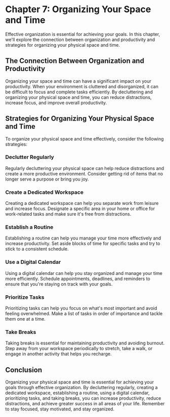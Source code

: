 Chapter 7: Organizing Your Space and Time
=========================================

Effective organization is essential for achieving your goals. In this chapter, we'll explore the connection between organization and productivity and strategies for organizing your physical space and time.

The Connection Between Organization and Productivity
----------------------------------------------------

Organizing your space and time can have a significant impact on your productivity. When your environment is cluttered and disorganized, it can be difficult to focus and complete tasks efficiently. By decluttering and organizing your physical space and time, you can reduce distractions, increase focus, and improve overall productivity.

Strategies for Organizing Your Physical Space and Time
------------------------------------------------------

To organize your physical space and time effectively, consider the following strategies:

### Declutter Regularly

Regularly decluttering your physical space can help reduce distractions and create a more productive environment. Consider getting rid of items that no longer serve a purpose or bring you joy.

### Create a Dedicated Workspace

Creating a dedicated workspace can help you separate work from leisure and increase focus. Designate a specific area in your home or office for work-related tasks and make sure it's free from distractions.

### Establish a Routine

Establishing a routine can help you manage your time more effectively and increase productivity. Set aside blocks of time for specific tasks and try to stick to a consistent schedule.

### Use a Digital Calendar

Using a digital calendar can help you stay organized and manage your time more efficiently. Schedule appointments, deadlines, and reminders to ensure that you're staying on track with your goals.

### Prioritize Tasks

Prioritizing tasks can help you focus on what's most important and avoid feeling overwhelmed. Make a list of tasks in order of importance and tackle them one at a time.

### Take Breaks

Taking breaks is essential for maintaining productivity and avoiding burnout. Step away from your workspace periodically to stretch, take a walk, or engage in another activity that helps you recharge.

Conclusion
----------

Organizing your physical space and time is essential for achieving your goals through effective organization. By decluttering regularly, creating a dedicated workspace, establishing a routine, using a digital calendar, prioritizing tasks, and taking breaks, you can increase productivity, reduce distractions, and achieve greater success in all areas of your life. Remember to stay focused, stay motivated, and stay organized.
